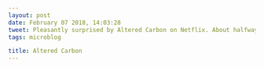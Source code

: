```yaml
---
layout: post
date: February 07 2018, 14:03:28
tweet: Pleasantly surprised by Altered Carbon on Netflix. About halfway through the season, I'm hooked.
tags: microblog

title: Altered Carbon
---
```




